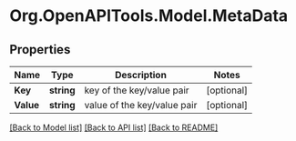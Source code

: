 
# Org.OpenAPITools.Model.MetaData

## Properties

Name | Type | Description | Notes
------------ | ------------- | ------------- | -------------
**Key** | **string** | key of the key/value pair | [optional] 
**Value** | **string** | value of the key/value pair | [optional] 

[[Back to Model list]](../README.md#documentation-for-models)
[[Back to API list]](../README.md#documentation-for-api-endpoints)
[[Back to README]](../README.md)

